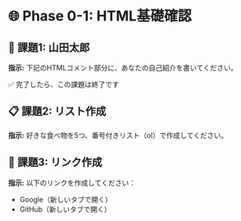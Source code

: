 <!DOCTYPE html>
<html lang="ja">
<head>
    <meta charset="UTF-8">
    <meta name="viewport" content="width=device-width, initial-scale=1.0">
    <title>Phase 0-1: HTML基礎確認</title>
</head>
<body>
    <h1>🌐 Phase 0-1: HTML基礎確認</h1>
    <div>
        <h2>📝 課題1: 山田太郎</h2>
        <p><strong>指示:</strong> 下記のHTMLコメント部分に、あなたの自己紹介を書いてください。</p>
        <!-- ここに自己紹介のHTMLを書いてください
        例:
        <h3>自己紹介</h3>
        <p>名前: 山田太郎</p>
        <p>職業: 大学生</p>
        <p>趣味: プログラミング、読書</p>
        -->
        <p>✅ 完了したら、この課題は終了です</p>
    </div>
    <div>
        <h2>📋 課題2: リスト作成</h2>
        <p><strong>指示:</strong> 好きな食べ物を5つ、番号付きリスト（ol）で作成してください。</p>
        <!-- ここに好きな食べ物のリストを作成してください -->
    </div>
    <div>
        <h2>🔗 課題3: リンク作成</h2>
        <p><strong>指示:</strong> 以下のリンクを作成してください：</p>
        <ul>
            <li>Google（新しいタブで開く）</li>
            <li>GitHub（新しいタブで開く）</li>
        </ul>
      <!-- ここにリンクを作成してください -->
    </div>
</body>
</html>
